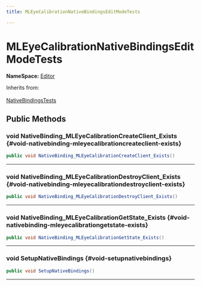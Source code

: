 ```yaml
---
title: MLEyeCalibrationNativeBindingsEditModeTests

---
```


# MLEyeCalibrationNativeBindingsEditModeTests



**NameSpace:** 
[Editor](/unity-api/api/Tests.Editor/Tests.Editor.md) 





Inherits from: <br></br>[NativeBindingsTests](/unity-api/api/Classes/NativeBindingsTests.md)




## Public Methods

### void NativeBinding_MLEyeCalibrationCreateClient_Exists {#void-nativebinding-mleyecalibrationcreateclient-exists}

```csharp
public void NativeBinding_MLEyeCalibrationCreateClient_Exists()
```






-----------

### void NativeBinding_MLEyeCalibrationDestroyClient_Exists {#void-nativebinding-mleyecalibrationdestroyclient-exists}

```csharp
public void NativeBinding_MLEyeCalibrationDestroyClient_Exists()
```






-----------

### void NativeBinding_MLEyeCalibrationGetState_Exists {#void-nativebinding-mleyecalibrationgetstate-exists}

```csharp
public void NativeBinding_MLEyeCalibrationGetState_Exists()
```






-----------

### void SetupNativeBindings {#void-setupnativebindings}

```csharp
public void SetupNativeBindings()
```






-----------

